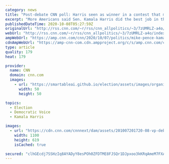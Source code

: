 ```yaml
---
category: news
title: "Post-debate CNN poll: Harris seen as winner in a contest that matched expectations"
excerpt: "More Americans said Sen. Kamala Harris did the best job in the vice presidential debate Wednesday night, according to a CNN Instant Poll of registered voters who watched.\n    \n"
publishedDateTime: 2020-10-08T05:27:59Z
originalUrl: "http://rss.cnn.com/~r/rss/cnn_allpolitics/~3/7zUMRLZ-a4o/index.html"
webUrl: "http://rss.cnn.com/~r/rss/cnn_allpolitics/~3/7zUMRLZ-a4o/index.html"
ampWebUrl: "https://amp.cnn.com/cnn/2020/10/07/politics/mike-pence-kamala-harris-vice-presidential-debate-poll/index.html"
cdnAmpWebUrl: "https://amp-cnn-com.cdn.ampproject.org/c/s/amp.cnn.com/cnn/2020/10/07/politics/mike-pence-kamala-harris-vice-presidential-debate-poll/index.html"
type: article
quality: 179
heat: 179

provider:
  name: CNN
  domain: cnn.com
  images:
    - url: "https://smartableai.github.io/election/assets/images/organizations/cnn.com-50x50.jpg"
      width: 50
      height: 50

topics:
  - Election
  - Democratic Voice
  - Kamala Harris

images:
  - url: "https://cdn.cnn.com/cnnnext/dam/assets/201007201720-08-vp-debate-2020-super-tease.jpg"
    width: 1100
    height: 619
    isCached: true

secured: "clhGEcdj7SSHzIq8AYADyY8esPOh0ZFDTME8FJSQr1DJpxoo3kKRqAmeM7FXAxx4wsRvNBX6urAR4zB91fk8AjNcABv/IVxptILf64wN0Bv7k25BsEeI0G381fi3zP5z3J+g7T77BjndaPmZtt3YE++zmr6izlAsARpf6Uv0fezraXOm1IZrzDYyA7G31kE03oT7/S5CuqMnFLUxpqOelTQRA30uUibl8bwBxapCAZz14EZBtNUhejP0B33J0oa3nn3p4K9IBYje4ChEIXs75u+KMTR83OyHXYltKKCtKenyB5Zg/VdKOOH4RLiDXNW7A6luxZNwjb6CjCISY1DuxUf2m4ziFBPNXbnJJuZ84ao=;ThxtbWZsS04Fc1iwRct3ow=="
---
```


